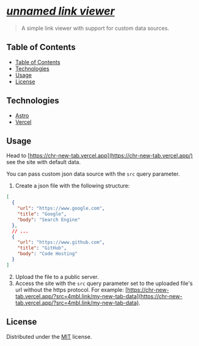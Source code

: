 # [_unnamed link viewer_](https://chr-new-tab.vercel.app/)
> A simple link viewer with support for custom data sources.


## Table of Contents
* [Table of Contents](#table-of-contents)
* [Technologies](#technologies)
* [Usage](#usage)
* [License](#license)


## Technologies
* [Astro](https://astro.build/)
* [Vercel](https://vercel.com/)


## Usage
Head to [https://chr-new-tab.vercel.app](https://chr-new-tab.vercel.app/) see the site with default data.

You can pass custom json data source with the `src` query parameter.

1. Create a json file with the following structure:
```json
[
  {
    "url": "https://www.google.com",
    "title": "Google",
    "body": "Search Engine"
  },
  // ...
  {
    "url": "https://www.github.com",
    "title": "GitHub",
    "body": "Code Hosting"
  }
]
```

2. Upload the file to a public server.
3. Access the site with the `src` query parameter set to the uploaded file's url without the https protocol. For example: [https://chr-new-tab.vercel.app/?src=4mbl.link/my-new-tab-data](https://chr-new-tab.vercel.app/?src=4mbl.link/my-new-tab-data).


## License
Distributed under the [MIT](https://choosealicense.com/licenses/mit/) license.

